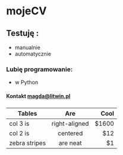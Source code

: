 # mojeCV



## Testuję : 
-  manualnie
- automatycznie


### Lubię programowanie:
- w Python


#### Kontakt magda@litwin.pl


#####

| Tables        | Are           | Cool  |
| ------------- |:-------------:| -----:|
| col 3 is      | right-aligned | $1600 |
| col 2 is      | centered      |   $12 |
| zebra stripes | are neat      |    $1 |
